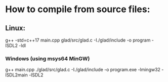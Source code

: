 # How to compile from source files:

## Linux:
g++ -std=c++17 main.cpp glad/src/glad.c -I./glad/include -o program -lSDL2 -ldl

### Windows (using msys64 MinGW)
g++ main.cpp ./glad/src/glad.c -I./glad/include -o program.exe -lmingw32 -lSDL2main -lSDL2